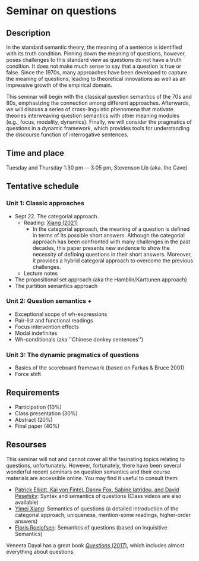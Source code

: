# Seminar on questions 

## Description
In the standard semantic theory, the meaning of a sentence is identified with its truth condition. Pinning down the meaning of questions, however, poses challenges to this standard view as questions do not have a truth condition. It does not make much sense to say that a question is true or false. Since the 1970s, many approaches have been developed to capture the meaning of questions, leading to theoretical innovations as well as an impressive growth of the empirical domain.  

This seminar will begin with the classical question semantics of the 70s and 80s, emphasizing the connection among different approaches. Afterwards, we will discuss a series of cross-linguistic phenomena that motivate theories interweaving question semantics with other meaning modules (e.g., focus, modality, dynamics). Finally, we will consider the pragmatics of questions in a dynamic framework, which provides tools for understanding the discourse function of interrogative sentences. 

## Time and place
Tuesday and Thursday 1:30 pm -- 3:05 pm, Stevenson Lib (aka. the Cave)

## Tentative schedule
### Unit 1: Classic approaches
- Sept 22. The categorial approach. 
  - Reading: [Xiang (2021)](https://link.springer.com/epdf/10.1007/s10988-020-09294-8?author_access_token=UVxHhIvlJBVo_alvFGAeVPe4RwlQNchNByi7wbcMAY7FxemtbOlymEGL01JT1uHiyhbh2qg_2XP2XH0z56Sl1WPyTYGJB_2J569xCWskCfG3bSwxMd6O6yZUa5YxlYtQvb5wN8T7FdckKz46ZcUnzQ%3D%3D)
    - In the categorial approach, the meaning of a question is defined in terms of its possible short answers. Although the categorial approach has been confronted with many challenges in the past decades, this paper presents new evidence to show the necessity of defining questions in their short answers. Moreover, it provides a hybrid categoral approach to overcome the previous challenges. 
  - Lecture notes 
- The propositional set approach (aka the Hamblin/Karttunen approach)
- The partition semantics approach 
### Unit 2: Question semantics + 
- Exceptional scope of wh-expressions
- Pair-list and functional readings 
- Focus intervention effects
- Modal indefinites
- Wh-conditionals (aka ''Chinese donkey sentences'')
### Unit 3: The dynamic pragmatics of questions
- Basics of the scoreboard framework (based on Farkas & Bruce 2001)
- Force shift

## Requirements
- Participation (10%)
- Class presentation (30%)
- Abstract (20%)
- Final paper (40%)

## Resourses

This seminar will not and cannot cover all the fasinating topics relating to questions, unfortunately. However, fortunately, there have been several wonderful recent seminars on question semantics and their course materials are accessible online. You may find it useful to consult them:

- [Patrick Elliott, Kai von Fintel, Danny Fox, Sabine Iatridou, and David Pesetsky](https://canvas.mit.edu/courses/7282): Syntax and semantics of questions (Class videos are also available)  
- [Yimei Xiang](https://yimeixiang.wordpress.com/teaching/): Semantics of questions (a detailed introduction of the categorial approach, uniqueness, mention-some readings, higher-order answers)
- [Floris Roelofsen](https://projects.illc.uva.nl/inquisitivesemantics/courses/2018-creteling.html): Semantics of questions (based on Inquisitive Semantics)

Veneeta Dayal has a great book [*Questions* (2017)](https://global.oup.com/ukhe/product/questions-9780199281275?cc=us&lang=en&), which includes almost everything about questions.  
